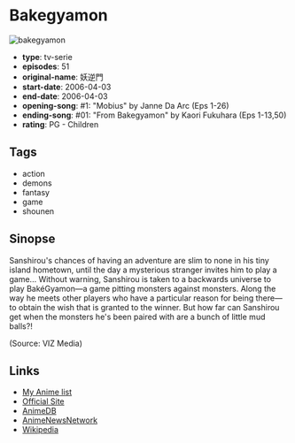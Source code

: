 # Bakegyamon

![bakegyamon](https://cdn.myanimelist.net/images/anime/10/21146.jpg)

-   **type**: tv-serie
-   **episodes**: 51
-   **original-name**: 妖逆門
-   **start-date**: 2006-04-03
-   **end-date**: 2006-04-03
-   **opening-song**: #1: "Mobius" by Janne Da Arc (Eps 1-26)
-   **ending-song**: #01: "From Bakegyamon" by Kaori Fukuhara (Eps 1-13,50)
-   **rating**: PG - Children

## Tags

-   action
-   demons
-   fantasy
-   game
-   shounen

## Sinopse

Sanshirou's chances of having an adventure are slim to none in his tiny island hometown, until the day a mysterious stranger invites him to play a game... Without warning, Sanshirou is taken to a backwards universe to play BakéGyamon—a game pitting monsters against monsters. Along the way he meets other players who have a particular reason for being there—to obtain the wish that is granted to the winner. But how far can Sanshirou get when the monsters he's been paired with are a bunch of little mud balls?!

(Source: VIZ Media)

## Links

-   [My Anime list](https://myanimelist.net/anime/2786/Bakegyamon)
-   [Official Site](http://www.tv-tokyo.co.jp/anime/bakegyamon/)
-   [AnimeDB](http://anidb.info/perl-bin/animedb.pl?show=anime&aid=4362)
-   [AnimeNewsNetwork](http://www.animenewsnetwork.com/encyclopedia/anime.php?id=6665)
-   [Wikipedia](https://ja.wikipedia.org/wiki/%E5%A6%96%E9%80%86%E9%96%80)
